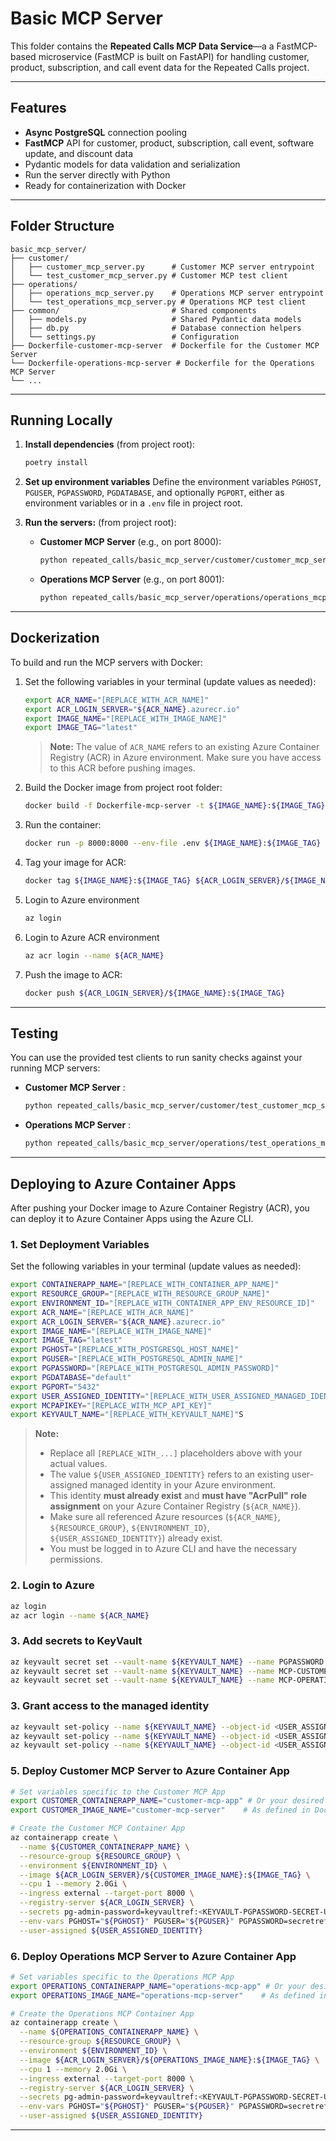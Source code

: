 # Basic MCP Server

This folder contains the **Repeated Calls MCP Data Service**—a a FastMCP-based microservice (FastMCP is built on FastAPI) for handling customer, product, subscription, and call event data for the Repeated Calls project.

---

## Features

- **Async PostgreSQL** connection pooling
- **FastMCP** API for customer, product, subscription, call event, software update, and discount data
- Pydantic models for data validation and serialization
- Run the server directly with Python
- Ready for containerization with Docker

---

## Folder Structure

```
basic_mcp_server/
├── customer/
│   ├── customer_mcp_server.py      # Customer MCP server entrypoint
│   └── test_customer_mcp_server.py # Customer MCP test client
├── operations/
│   ├── operations_mcp_server.py    # Operations MCP server entrypoint
│   └── test_operations_mcp_server.py # Operations MCP test client
├── common/                         # Shared components
│   ├── models.py                   # Shared Pydantic data models
│   ├── db.py                       # Database connection helpers
│   └── settings.py                 # Configuration
├── Dockerfile-customer-mcp-server  # Dockerfile for the Customer MCP Server
└── Dockerfile-operations-mcp-server # Dockerfile for the Operations MCP Server
└── ...
```

---

## Running Locally

1. **Install dependencies** (from project root):
    ```bash
    poetry install
    ```

2. **Set up environment variables**
   Define the environment variables `PGHOST`, `PGUSER`, `PGPASSWORD`, `PGDATABASE`, and optionally `PGPORT`, either as environment variables or in a `.env` file in project root.

3. **Run the servers:** (from project root):
    *   **Customer MCP Server** (e.g., on port 8000):
        ```bash
        python repeated_calls/basic_mcp_server/customer/customer_mcp_server.py --host 0.0.0.0 --port 8000
        ```

    *   **Operations MCP Server** (e.g., on port 8001):
        ```bash
        python repeated_calls/basic_mcp_server/operations/operations_mcp_server.py --host 0.0.0.0 --port 8001
        ```


---

## Dockerization
To build and run the MCP servers with Docker:

1. Set the following variables in your terminal (update values as needed):
    ```bash
    export ACR_NAME="[REPLACE_WITH_ACR_NAME]"
    export ACR_LOGIN_SERVER="${ACR_NAME}.azurecr.io"
    export IMAGE_NAME="[REPLACE_WITH_IMAGE_NAME]"
    export IMAGE_TAG="latest"
    ```

    > **Note:** The value of `ACR_NAME` refers to an existing Azure Container Registry (ACR) in Azure environment.
    > Make sure you have access to this ACR before pushing images.

2. Build the Docker image from project root folder:
    ```bash
    docker build -f Dockerfile-mcp-server -t ${IMAGE_NAME}:${IMAGE_TAG} .
    ```
3. Run the container:
    ```bash
    docker run -p 8000:8000 --env-file .env ${IMAGE_NAME}:${IMAGE_TAG}
    ```
4. Tag your image for ACR:
    ```bash
    docker tag ${IMAGE_NAME}:${IMAGE_TAG} ${ACR_LOGIN_SERVER}/${IMAGE_NAME}:${IMAGE_TAG}
    ```
5. Login to Azure environment
    ```bash
    az login
    ```
6. Login to Azure ACR environment
    ```bash
    az acr login --name ${ACR_NAME}
    ```
7. Push the image to ACR:
    ```bash
    docker push ${ACR_LOGIN_SERVER}/${IMAGE_NAME}:${IMAGE_TAG}
    ```

---

## Testing

You can use the provided test clients to run sanity checks against your running MCP servers:

*   **Customer MCP Server** :
    ```bash
    python repeated_calls/basic_mcp_server/customer/test_customer_mcp_server.py --host localhost:8000 --customer 7 --product 101
    ```

*   **Operations MCP Server** :
    ```bash
    python repeated_calls/basic_mcp_server/operations/test_operations_mcp_server.py --host localhost:8001 --product 101
    ```

---

## Deploying to Azure Container Apps

After pushing your Docker image to Azure Container Registry (ACR), you can deploy it to Azure Container Apps using the Azure CLI.

### 1. Set Deployment Variables

Set the following variables in your terminal (update values as needed):

```bash
export CONTAINERAPP_NAME="[REPLACE_WITH_CONTAINER_APP_NAME]"
export RESOURCE_GROUP="[REPLACE_WITH_RESOURCE_GROUP_NAME]"
export ENVIRONMENT_ID="[REPLACE_WITH_CONTAINER_APP_ENV_RESOURCE_ID]"
export ACR_NAME="[REPLACE_WITH_ACR_NAME]"
export ACR_LOGIN_SERVER="${ACR_NAME}.azurecr.io"
export IMAGE_NAME="[REPLACE_WITH_IMAGE_NAME]"
export IMAGE_TAG="latest"
export PGHOST="[REPLACE_WITH_POSTGRESQL_HOST_NAME]"
export PGUSER="[REPLACE_WITH_POSTGRESQL_ADMIN_NAME]"
export PGPASSWORD="[REPLACE_WITH_POSTGRESQL_ADMIN_PASSWORD]"
export PGDATABASE="default"
export PGPORT="5432"
export USER_ASSIGNED_IDENTITY="[REPLACE_WITH_USER_ASSIGNED_MANAGED_IDENTITY]"
export MCPAPIKEY="[REPLACE_WITH_MCP_API_KEY]"
export KEYVAULT_NAME="[REPLACE_WITH_KEYVAULT_NAME]"S
```

> **Note:**
> - Replace all `[REPLACE_WITH_...]` placeholders above with your actual values.
> - The value `${USER_ASSIGNED_IDENTITY}` refers to an existing user-assigned managed identity in your Azure environment.
> - This identity **must already exist** and **must have "AcrPull" role assignment** on your Azure Container Registry (`${ACR_NAME}`).
> - Make sure all referenced Azure resources (`${ACR_NAME}`, `${RESOURCE_GROUP}`, `${ENVIRONMENT_ID}`, `${USER_ASSIGNED_IDENTITY}`) already exist.
> - You must be logged in to Azure CLI and have the necessary permissions.

### 2. Login to Azure 
```bash
az login
az acr login --name ${ACR_NAME}
```

### 3. Add secrets to KeyVault
```bash
az keyvault secret set --vault-name ${KEYVAULT_NAME} --name PGPASSWORD --value "<your-password>"
az keyvault secret set --vault-name ${KEYVAULT_NAME} --name MCP-CUSTOMERS-API-KEY --value "<your-api-key>"
az keyvault secret set --vault-name ${KEYVAULT_NAME} --name MCP-OPERATIONS-API-KEY --value "<your-api-key>"
```

### 3. Grant access to the managed identity
```bash
az keyvault set-policy --name ${KEYVAULT_NAME} --object-id <USER_ASSIGNED_IDENTITY_OBJECT_ID> --secret-permissions get
az keyvault set-policy --name ${KEYVAULT_NAME} --object-id <USER_ASSIGNED_IDENTITY_OBJECT_ID> --secret-permissions get
az keyvault set-policy --name ${KEYVAULT_NAME} --object-id <USER_ASSIGNED_IDENTITY_OBJECT_ID> --secret-permissions get
```

### 5. Deploy Customer MCP Server to Azure Container App

```bash
# Set variables specific to the Customer MCP App
export CUSTOMER_CONTAINERAPP_NAME="customer-mcp-app" # Or your desired app name
export CUSTOMER_IMAGE_NAME="customer-mcp-server"    # As defined in Dockerization

# Create the Customer MCP Container App
az containerapp create \
  --name ${CUSTOMER_CONTAINERAPP_NAME} \
  --resource-group ${RESOURCE_GROUP} \
  --environment ${ENVIRONMENT_ID} \
  --image ${ACR_LOGIN_SERVER}/${CUSTOMER_IMAGE_NAME}:${IMAGE_TAG} \
  --cpu 1 --memory 2.0Gi \
  --ingress external --target-port 8000 \
  --registry-server ${ACR_LOGIN_SERVER} \
  --secrets pg-admin-password=keyvaultref:<KEYVAULT-PGPASSWORD-SECRET-URL>,identityref:<USERASSIGNED-MANAGED-DENTITY-URL> mcp-api-key=keyvaultref:<KEYVAULT-MCP-CUSTOMERS-API-KEY-SECRET-URL>,identityref:<USERASSIGNED-MANAGED-DENTITY-URL> \
  --env-vars PGHOST="${PGHOST}" PGUSER="${PGUSER}" PGPASSWORD=secretref:pg-admin-password PGDATABASE="${PGDATABASE}" PGPORT="${PGPORT}" MCPAPIKEY=secretref:mcp-api-key \
  --user-assigned ${USER_ASSIGNED_IDENTITY}
```
### 6. Deploy Operations MCP Server to Azure Container App

```bash
# Set variables specific to the Operations MCP App
export OPERATIONS_CONTAINERAPP_NAME="operations-mcp-app" # Or your desired app name
export OPERATIONS_IMAGE_NAME="operations-mcp-server"    # As defined in Dockerization

# Create the Operations MCP Container App
az containerapp create \
  --name ${OPERATIONS_CONTAINERAPP_NAME} \
  --resource-group ${RESOURCE_GROUP} \
  --environment ${ENVIRONMENT_ID} \
  --image ${ACR_LOGIN_SERVER}/${OPERATIONS_IMAGE_NAME}:${IMAGE_TAG} \
  --cpu 1 --memory 2.0Gi \
  --ingress external --target-port 8000 \
  --registry-server ${ACR_LOGIN_SERVER} \
  --secrets pg-admin-password=keyvaultref:<KEYVAULT-PGPASSWORD-SECRET-URL>,identityref:<USERASSIGNED-MANAGED-DENTITY-URL> mcp-api-key=keyvaultref:<KEYVAULT-MCP-CUSTOMERS-API-KEY-SECRET-URL>,identityref:<USERASSIGNED-MANAGED-DENTITY-URL> \
  --env-vars PGHOST="${PGHOST}" PGUSER="${PGUSER}" PGPASSWORD=secretref:pg-admin-password PGDATABASE="${PGDATABASE}" PGPORT="${PGPORT}" MCPAPIKEY=secretref:mcp-api-key \
  --user-assigned ${USER_ASSIGNED_IDENTITY}
```

---
